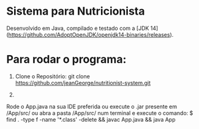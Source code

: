 # Sistema para Nutricionista
Desenvolvido em Java, compilado e testado com a [JDK 14] (https://github.com/AdoptOpenJDK/openjdk14-binaries/releases).


# Para rodar o programa:
1. Clone o Repositório: git clone https://github.com/jeanGeorge/nutritionist-system.git

2. 
Rode o App.java na sua IDE preferida
ou execute o .jar presente em /App/src/
ou abra a pasta /App/src/ num terminal e execute o comando: $ find . -type f -name '*.class' -delete && javac App.java && java App
